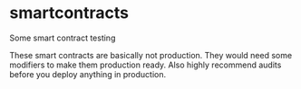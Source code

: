 # smartcontracts
Some smart contract testing

These smart contracts are basically not production. They would need some modifiers to make them production ready.
Also highly recommend audits before you deploy anything in production. 


